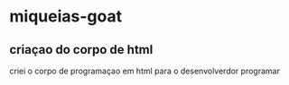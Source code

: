 # miqueias-goat

## criaçao do corpo de html
criei o corpo de programaçao em html
para o desenvolverdor programar

